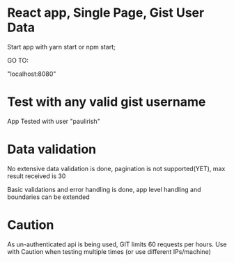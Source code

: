 # React app, Single Page, Gist User Data

Start app with yarn start or npm start;

GO TO:

"localhost:8080"

# Test with any valid gist username

App Tested with user "paulirish"

# Data validation

No extensive data validation is done, pagination is not supported(YET), max result received is 30

Basic validations and error handling is done, app level handling and boundaries can be extended

# Caution

As un-authenticated api is being used, GIT limits 60 requests per hours.
Use with Caution when testing multiple times (or use different IPs/machine)